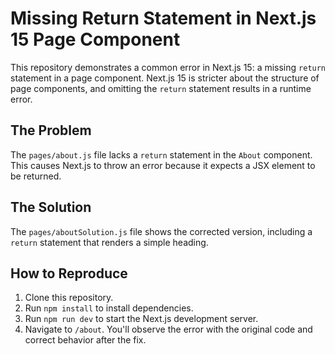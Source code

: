 # Missing Return Statement in Next.js 15 Page Component

This repository demonstrates a common error in Next.js 15: a missing `return` statement in a page component.  Next.js 15 is stricter about the structure of page components, and omitting the `return` statement results in a runtime error.

## The Problem

The `pages/about.js` file lacks a `return` statement in the `About` component. This causes Next.js to throw an error because it expects a JSX element to be returned.  

## The Solution

The `pages/aboutSolution.js` file shows the corrected version, including a `return` statement that renders a simple heading.

## How to Reproduce

1. Clone this repository.
2. Run `npm install` to install dependencies.
3. Run `npm run dev` to start the Next.js development server.
4. Navigate to `/about`. You'll observe the error with the original code and correct behavior after the fix.